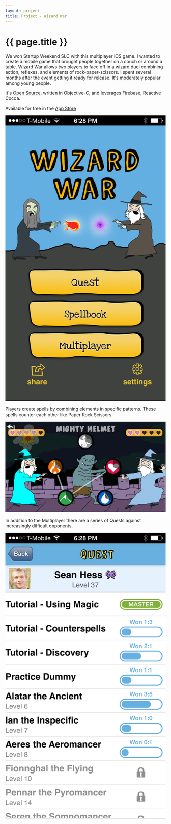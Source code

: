 ```yaml
---
layout: project
title: Project - Wizard War
---
```


{{ page.title }}
================

We won Startup Weekend SLC with this multiplayer iOS game. I wanted to create a mobile game that brought people together on a couch or around a table. Wizard War allows two players to face off in a wizard duel combining action, reflexes, and elements of rock-paper-scissors. I spent several months after the event getting it ready for release. It's moderately popular among young people.

It's [Open Source](https://github.com/seanhess/wizardwar#wizard-war), written in Objective-C, and leverages Firebase, Reactive Cocoa.

Available for free in the [App Store](http://appstore.com/wizardwar)

![Main Menu](/images/wizard-menu-1.png)

Players create spells by combining elements in specific patterns. These spells counter each other like Paper Rock Scissors.

![Battle](/images/wizard-battle-2.png)

In addition to the Multiplayer there are a series of Quests against increasingly difficult opponents.

![Quest](/images/wizard-quests-3.png)


